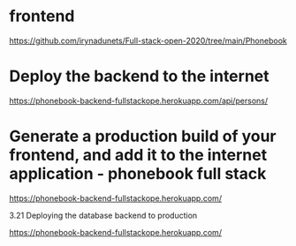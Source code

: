 # frontend

https://github.com/irynadunets/Full-stack-open-2020/tree/main/Phonebook

# Deploy the backend to the internet

https://phonebook-backend-fullstackope.herokuapp.com/api/persons/

# Generate a production build of your frontend, and add it to the internet application - phonebook full stack

https://phonebook-backend-fullstackope.herokuapp.com/

3.21 Deploying the database backend to production

https://phonebook-backend-fullstackope.herokuapp.com/
